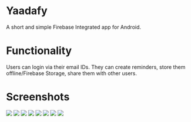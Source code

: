 # Yaadafy
A short and simple Firebase Integrated app for Android.

# Functionality
Users can login via their email IDs. They can create reminders, store them offline/Firebase Storage, share them with other users.

# Screenshots
![](https://raw.githubusercontent.com/rohanoid5/Yaadafy/master/Screenshot/Screenshot_2016-06-24-11-53-13-393.jpeg)
![](https://raw.githubusercontent.com/rohanoid5/Yaadafy/master/Screenshot/Screenshot_2016-06-24-11-53-22-815.jpeg)
![](https://raw.githubusercontent.com/rohanoid5/Yaadafy/master/Screenshot/Screenshot_2016-06-24-11-58-00-656.jpeg)
![](https://raw.githubusercontent.com/rohanoid5/Yaadafy/master/Screenshot/Screenshot_2016-06-24-11-58-35-437.jpeg)
![](https://raw.githubusercontent.com/rohanoid5/Yaadafy/master/Screenshot/Screenshot_2016-06-24-11-58-29-831.jpeg)
![](https://raw.githubusercontent.com/rohanoid5/Yaadafy/master/Screenshot/Screenshot_2016-06-24-11-59-02-198.jpeg)
![](https://raw.githubusercontent.com/rohanoid5/Yaadafy/master/Screenshot/Screenshot_2016-06-24-11-59-17-818.jpeg)
![](https://raw.githubusercontent.com/rohanoid5/Yaadafy/master/Screenshot/Screenshot_2016-06-24-11-59-11-225.jpeg)
